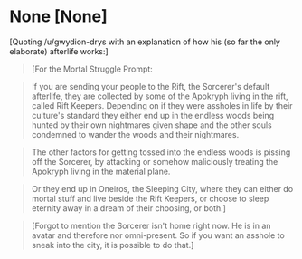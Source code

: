 # None [None]
[Quoting /u/gwydion-drys with an explanation of how his (so far the only elaborate) afterlife works:]

> [For the Mortal Struggle Prompt:

> If you are sending your people to the Rift, the Sorcerer's default afterlife, they are collected by some of the Apokryph living in the rift, called Rift Keepers. Depending on if they were assholes in life by their culture's standard they either end up in the endless woods being hunted by their own nightmares given shape and the other souls condemned to wander the woods and their nightmares. 

> The other factors for getting tossed into the endless woods is pissing off the Sorcerer, by attacking or somehow maliciously treating the Apokryph living in the material plane.

> Or they end up in Oneiros, the Sleeping City, where they can either do mortal stuff and live beside the Rift Keepers, or choose to sleep eternity away in a dream of their choosing, or both.]

> [Forgot to mention the Sorcerer isn't home right now. He is in an avatar and therefore nor omni-present. So if you want an asshole to sneak into the city, it is possible to do that.]
